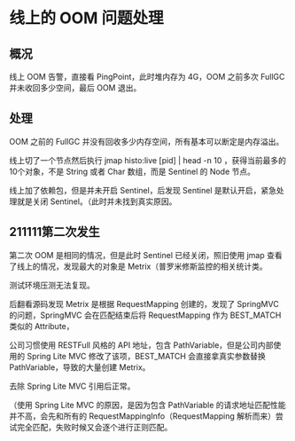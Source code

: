# 线上的 OOM 问题处理



## 概况

线上 OOM 告警，直接看 PingPoint，此时堆内存为 4G，OOM 之前多次 FullGC 并未收回多少空间，最后 OOM 退出。



## 处理

OOM 之前的 FullGC 并没有回收多少内存空间，所有基本可以断定是内存溢出。

线上切了一个节点然后执行 jmap histo:live [pid] | head -n 10 ，获得当前最多的10个对象，不是 String 或者 Char 数组，而是 Sentinel 的 Node 节点。

线上加了依赖包，但是并未开启 Sentinel，后发现 Sentinel 是默认开启，紧急处理就是关闭 Sentinel。（此时并未找到真实原因。





## 211111第二次发生

第二次 OOM 是相同的情况，但是此时 Sentinel 已经关闭，照旧使用 jmap 查看了线上的情况，发现最大的对象是 Metrix（普罗米修斯监控的相关统计类。

测试环境压测无法复现。

后翻看源码发现 Metrix 是根据 RequestMapping 创建的，发现了 SpringMVC 的问题，SpringMVC 会在匹配结束后将 RequestMapping 作为 BEST_MATCH 类似的 Attribute，

公司习惯使用 RESTFull 风格的 API 地址，包含 PathVariable，但是公司内部使用的 Spring Lite MVC 修改了该项，BEST_MATCH 会直接拿真实参数替换 PathVariable，导致的大量创建 Metrix。

去除 Spring Lite MVC 引用后正常。

（使用 Spring Lite MVC 的原因，是因为包含 PathVariable 的请求地址匹配性能并不高，会先和所有的 RequestMappingInfo（RequestMapping 解析而来）尝试完全匹配，失败时候又会逐个进行正则匹配。